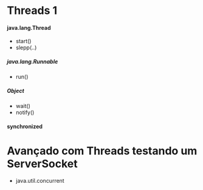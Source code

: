 # Threads 1
#### java.lang.Thread
- start()
- slepp(..)

##### java.lang.Runnable
- run()

##### Object
- wait()
- notify()

#### synchronized

# Avançado com Threads testando um ServerSocket

- java.util.concurrent